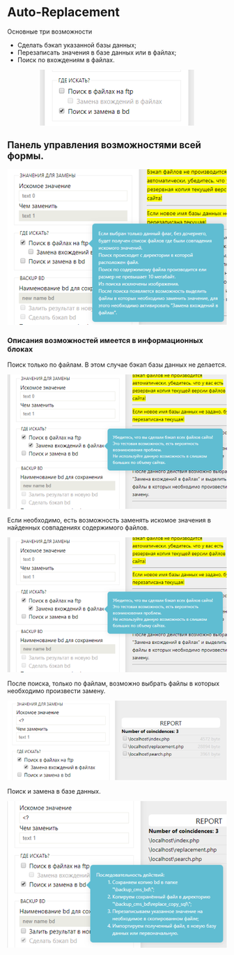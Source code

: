 # Auto-Replacement

Основные  три возможности
  * Сделать бэкап указанной базы данных;
  * Перезаписать значения в базе данных или в файлах;
  * Поиск по вхождениям в файлах.

<p align="center">
<img src="/img/imag_2.png" alt="Interface">
</p>

## Панель управления возможностями всей формы.
<p align="center">
<img src="/img/imag_3.png" alt="Panel">
</p>

### Описания возможностей имеется в информационных блоках

Поиск только по файлам. В этом случае бэкап базы данных не делается.
<p align="center">
<img src="/img/imag_4.png" alt="Search">
</p>

Если необходимо, есть возможность заменять искомое значения в найденных совпадениях содержимого файлов.
<p align="center">
<img src="/img/imag_5.png" alt="Replacement">
</p>

После поиска, только по файлам, возможно выбрать файлы в которых необходимо произвести замену.
<p align="center">
<img src="/img/imag_6.png">
</p>

Поиск и замена в базе данных.
<p align="center">
<img src="/img/imag_7.png">
</p>
